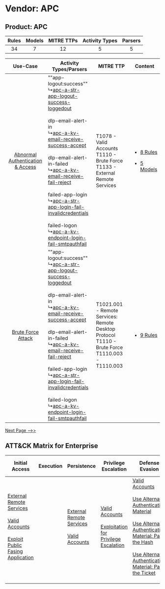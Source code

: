 Vendor: APC
===========
Product: APC
------------
| Rules | Models | MITRE TTPs | Activity Types | Parsers |
|:-----:|:------:|:----------:|:--------------:|:-------:|
|  34   |   7    |     12     |       5        |    5    |

|    Use-Case    | Activity Types/Parsers    | MITRE TTP    | Content    |
|:----:| ---- | ---- | ---- |
| [Abnormal Authentication & Access](../../../UseCases/uc_abnormal_authentication_&_access.md) |  ""app-logout:success""<br> ↳[apc-a-str-app-logout-success-loggedout](Ps/pC_apcastrapplogoutsuccessloggedout.md)<br><br> dlp-email-alert-in<br> ↳[apc-a-kv-email-receive-success-accept](Ps/pC_apcakvemailreceivesuccessaccept.md)<br><br> dlp-email-alert-in-failed<br> ↳[apc-a-kv-email-receive-fail-reject](Ps/pC_apcakvemailreceivefailreject.md)<br><br> failed-app-login<br> ↳[apc-a-str-app-login-fail-invalidcredentials](Ps/pC_apcastrapploginfailinvalidcredentials.md)<br><br> failed-logon<br> ↳[apc-a-kv-endpoint-login-fail-smtpauthfail](Ps/pC_apcakvendpointloginfailsmtpauthfail.md)<br> | T1078 - Valid Accounts<br>T1110 - Brute Force<br>T1133 - External Remote Services<br>    | [<ul><li>8 Rules</li></ul><ul><li>5 Models</li></ul>](RM/r_m_apc_apc_Abnormal_Authentication_&_Access.md) |
|    [Brute Force Attack](../../../UseCases/uc_brute_force_attack.md)    |  ""app-logout:success""<br> ↳[apc-a-str-app-logout-success-loggedout](Ps/pC_apcastrapplogoutsuccessloggedout.md)<br><br> dlp-email-alert-in<br> ↳[apc-a-kv-email-receive-success-accept](Ps/pC_apcakvemailreceivesuccessaccept.md)<br><br> dlp-email-alert-in-failed<br> ↳[apc-a-kv-email-receive-fail-reject](Ps/pC_apcakvemailreceivefailreject.md)<br><br> failed-app-login<br> ↳[apc-a-str-app-login-fail-invalidcredentials](Ps/pC_apcastrapploginfailinvalidcredentials.md)<br><br> failed-logon<br> ↳[apc-a-kv-endpoint-login-fail-smtpauthfail](Ps/pC_apcakvendpointloginfailsmtpauthfail.md)<br> | T1021.001 - Remote Services: Remote Desktop Protocol<br>T1110 - Brute Force<br>T1110.003 - T1110.003<br> | [<ul><li>9 Rules</li></ul>](RM/r_m_apc_apc_Brute_Force_Attack.md)    |
[Next Page -->>](2_ds_apc_apc.md)

ATT&CK Matrix for Enterprise
----------------------------
| Initial Access                                                                                                                                                                                                                         | Execution | Persistence                                                                                                                                      | Privilege Escalation                                                                                                                                          | Defense Evasion                                                                                                                                                                                                                                                                                                                                                                           | Credential Access                                                                                                                                    | Discovery | Lateral Movement                                                                                                                                                                                                                                                                                                                                    | Collection | Command and Control                                                                                                                       | Exfiltration | Impact |
| -------------------------------------------------------------------------------------------------------------------------------------------------------------------------------------------------------------------------------------- | --------- | ------------------------------------------------------------------------------------------------------------------------------------------------ | ------------------------------------------------------------------------------------------------------------------------------------------------------------- | ----------------------------------------------------------------------------------------------------------------------------------------------------------------------------------------------------------------------------------------------------------------------------------------------------------------------------------------------------------------------------------------- | ---------------------------------------------------------------------------------------------------------------------------------------------------- | --------- | --------------------------------------------------------------------------------------------------------------------------------------------------------------------------------------------------------------------------------------------------------------------------------------------------------------------------------------------------- | ---------- | ----------------------------------------------------------------------------------------------------------------------------------------- | ------------ | ------ |
| [External Remote Services](https://attack.mitre.org/techniques/T1133)<br><br>[Valid Accounts](https://attack.mitre.org/techniques/T1078)<br><br>[Exploit Public Fasing Application](https://attack.mitre.org/techniques/T1190)<br><br> |           | [External Remote Services](https://attack.mitre.org/techniques/T1133)<br><br>[Valid Accounts](https://attack.mitre.org/techniques/T1078)<br><br> | [Valid Accounts](https://attack.mitre.org/techniques/T1078)<br><br>[Exploitation for Privilege Escalation](https://attack.mitre.org/techniques/T1068)<br><br> | [Valid Accounts](https://attack.mitre.org/techniques/T1078)<br><br>[Use Alternate Authentication Material](https://attack.mitre.org/techniques/T1550)<br><br>[Use Alternate Authentication Material: Pass the Hash](https://attack.mitre.org/techniques/T1550/002)<br><br>[Use Alternate Authentication Material: Pass the Ticket](https://attack.mitre.org/techniques/T1550/003)<br><br> | [Brute Force](https://attack.mitre.org/techniques/T1110)<br><br>[Steal or Forge Kerberos Tickets](https://attack.mitre.org/techniques/T1558)<br><br> |           | [Exploitation of Remote Services](https://attack.mitre.org/techniques/T1210)<br><br>[Remote Services](https://attack.mitre.org/techniques/T1021)<br><br>[Use Alternate Authentication Material](https://attack.mitre.org/techniques/T1550)<br><br>[Remote Services: Remote Desktop Protocol](https://attack.mitre.org/techniques/T1021/001)<br><br> |            | [Proxy: Multi-hop Proxy](https://attack.mitre.org/techniques/T1090/003)<br><br>[Proxy](https://attack.mitre.org/techniques/T1090)<br><br> |              |        |